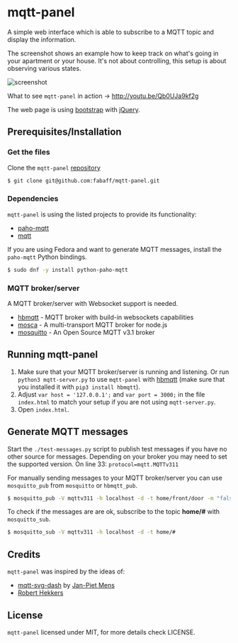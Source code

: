 # mqtt-panel

A simple web interface which is able to subscribe to a MQTT topic and display
the information. 

The screenshot shows an example how to keep track on what's going in your
apartment or your house. It's not about controlling, this setup is about
observing various states.

![screenshot](https://raw.github.com/fabaff/mqtt-panel/master/screenshot.png)

What to see `mqtt-panel` in action -> http://youtu.be/Qb0UJa9kf2g

The web page is using [bootstrap](http://getbootstrap.com/) with
[jQuery](http://jquery.com/).

## Prerequisites/Installation

### Get the files

Clone the `mqtt-panel` [repository](https://github.com/fabaff/mqtt-panel)

```bash
$ git clone git@github.com:fabaff/mqtt-panel.git
```

### Dependencies

`mqtt-panel` is using the listed projects to provide its functionality:

- [paho-mqtt](https://www.eclipse.org/paho/clients/python/)
- [mqtt](https://github.com/adamvr/MQTT.js/)

If you are using Fedora and want to generate MQTT messages, install the
`paho-mqtt` Python bindings.

```bash
$ sudo dnf -y install python-paho-mqtt
```

### MQTT broker/server

A MQTT broker/server with Websocket support is needed. 

- [hbmqtt](https://github.com/beerfactory/hbmqtt) - MQTT broker with build-in
  websockets capabilities
- [mosca](http://mcollina.github.io/mosca/) - A multi-transport MQTT broker
  for node.js
- [mosquitto](http://mosquitto.org/) - An Open Source MQTT v3.1 broker

## Running mqtt-panel

1. Make sure that your MQTT broker/server is running and listening. Or run
   `python3 mqtt-server.py` to use `mqtt-panel` with [hbmqtt](https://github.com/beerfactory/hbmqtt)
   (make sure that you installed it with `pip3 install hbmqtt`).
2. Adjust `var host = '127.0.0.1';` and `var port = 3000;` in the file
   `index.html` to match your setup if you are not using `mqtt-server.py`.
3. Open `index.html`.

## Generate MQTT messages

Start the `./test-messages.py` script to publish test messages if you have
no other source for messages. Depending on your broker you may need to set
the supported version. On line 33: `protocol=mqtt.MQTTv311`

For manually sending messages to your MQTT broker/server you can use 
`mosquitto_pub` from `mosquitto` or `hbmqtt_pub`.

```bash
$ mosquitto_pub -V mqttv311 -h localhost -d -t home/front/door -m "false"
```

To check if the messages are are ok, subscribe to the topic **home/#** with
`mosquitto_sub`.

```bash
$ mosquitto_sub -V mqttv311 -h localhost -d -t home/#
```

## Credits

`mqtt-panel` was inspired by the ideas of:

* [mqtt-svg-dash](https://github.com/jpmens/mqtt-svg-dash) by [Jan-Piet Mens](http://jpmens.net/)
* [Robert Hekkers](http://blog.hekkers.net/2012/10/13/realtime-data-with-mqtt-node-js-mqtt-js-and-socket-io/)

## License

`mqtt-panel` licensed under MIT, for more details check LICENSE.
